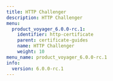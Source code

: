 ```yaml
---
title: HTTP Challenger
description: HTTP Challenger
menu:
  product_voyager_6.0.0-rc.1:
    identifier: http-certificate
    parent: certificate-guides
    name: HTTP Challenger
    weight: 10
menu_name: product_voyager_6.0.0-rc.1
info:
  version: 6.0.0-rc.1
---
```


